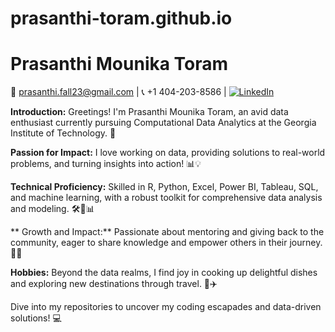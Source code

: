 # prasanthi-toram.github.io
# Prasanthi Mounika Toram

📧 [prasanthi.fall23@gmail.com](mailto:prasanthi.fall23@gmail.com) | 📞 +1 404-203-8586 | [![LinkedIn](https://img.shields.io/badge/LinkedIn-Connect-blue?style=flat&logo=linkedin&labelColor=blue)](https://www.linkedin.com/in/prasanthimounika-toram/)

**Introduction:** Greetings! I'm Prasanthi Mounika Toram, an avid data enthusiast currently pursuing Computational Data Analytics at the Georgia Institute of Technology. 🚀

**Passion for Impact:** I love working on data, providing solutions to real-world problems, and turning insights into action! 📊💡

**Technical Proficiency:** Skilled in R, Python, Excel, Power BI, Tableau, SQL, and machine learning, with a robust toolkit for comprehensive data analysis and modeling. 🛠️🐍📊

** Growth and Impact:** Passionate about mentoring and giving back to the community, eager to share knowledge and empower others in their journey. 🤝🌱
 
 **Hobbies:** Beyond the data realms, I find joy in cooking up delightful dishes and exploring new destinations through travel. 🍳✈️


 Dive into my repositories to uncover my coding escapades and data-driven solutions! 💻

